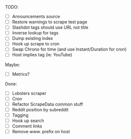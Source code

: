 TODO:

 - [ ] Announcements source
 - [ ] Restore warnings to scrape test page
 - [ ] Slashdot tags should use URL not title
 - [ ] Inverse lookup for tags 
 - [ ] Dump existing index
 - [ ] Hook up scrape to cron
 - [ ] Swap Chrono for time (and use Instant/Duration for cron)
 - [ ] Host implies tag (ie: YouTube)

Maybe:
 - [ ] Metrics?

Done:
 - [ ] Lobsters scraper
 - [ ] Cron
 - [ ] Refactor ScrapeData common stuff
 - [ ] Reddit position by subreddit 
 - [ ] Tagging
 - [ ] Hook up search
 - [ ] Comment links
 - [ ] Remove www. prefix on host
